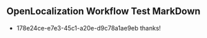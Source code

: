 ## OpenLocalization Workflow Test MarkDown
* 178e24ce-e7e3-45c1-a20e-d9c78a1ae9eb 
thanks!<!--HONumber=Mar16_HO3-->
